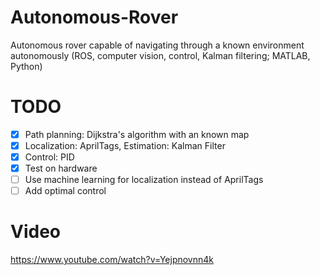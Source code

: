 # Autonomous-Rover
Autonomous rover capable of navigating through a known environment autonomously (ROS, computer vision, control, Kalman filtering; MATLAB, Python)

# TODO

- [X] Path planning: Dijkstra's algorithm with an known map
- [X] Localization: AprilTags, Estimation: Kalman Filter
- [X] Control: PID
- [X] Test on hardware
- [ ] Use machine learning for localization instead of AprilTags
- [ ] Add optimal control

# Video

https://www.youtube.com/watch?v=Yejpnovnn4k
